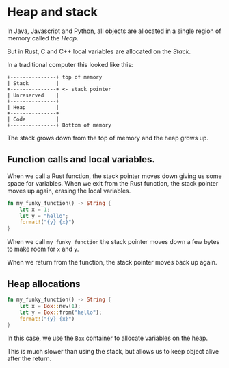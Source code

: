 # Heap and stack

In Java, Javascript and Python, all objects are allocated
in a single region of memory called the *Heap*.

But in Rust, C and C++ local variables are allocated on
the *Stack*.

In a traditional computer this looked like this:

```
+---------------+ top of memory
| Stack         |
+---------------+ <- stack pointer
| Unreserved    |
+---------------+
| Heap          |
+---------------+
| Code          |
+---------------+ Bottom of memory
```

The stack grows down from the top of memory and the heap
grows up.

## Function calls and local variables.

When we call a Rust function, the stack pointer moves down
giving us some space for variables. When we exit from the
Rust function, the stack pointer moves up again, erasing
the local variables.

```Rust
fn my_funky_function() -> String {
    let x = 1;
    let y = "hello";
    format!("{y} {x}")
}
```

When we call `my_funky_function` the stack pointer moves
down a few bytes to make room for `x` and `y`.

When we return from the function, the stack pointer moves back up
again.

## Heap allocations

```Rust
fn my_funky_function() -> String {
    let x = Box::new(1);
    let y = Box::from("hello");
    format!("{y} {x}")
}
```

In this case, we use the `Box` container to allocate
variables on the heap.

This is much slower than using the stack, but allows
us to keep object alive after the return.
